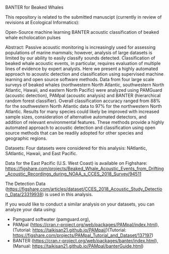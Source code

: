 BANTER for Beaked Whales

This repository is related to the submitted manuscipt (currently in review of revisions at Ecological Informatics):

Open-Source machine learning BANTER acoustic classification of beaked whale echolocation pulses

Abstract:
Passive acoustic monitoring is increasingly used for assessing populations of marine mammals; however, analysis of large datasets is limited by our ability to easily classify sounds detected. Classification of beaked whale acoustic events, in particular, requires evaluation of multiple lines of evidence by expert analysts. Here we present a highly automated approach to acoustic detection and classification using supervised machine learning and open source software methods. Data from four large scale surveys of beaked whales (northwestern North Atlantic, southwestern North Atlantic, Hawaii, and eastern North Pacific) were analyzed using PAMGuard (acoustic detection), PAMpal (acoustic analysis) and BANTER (hierarchical random forest classifier). Overall classification accuracy ranged from 88% for the southwestern North Atlantic data to 97% for the northwestern North Atlantic. Results for many species could likely be improved with increased sample sizes, consideration of alternative automated detectors, and addition of relevant environmental features. These methods provide a highly automated approach to acoustic detection and classification using open source methods that can be readily adopted for other species and geographic regions.


Datasets:
Four datasets were considered for this analysis: NAtlantic, SAtlantic, Hawaii, and East Pacific.

Data for the East Pacific (U.S. West Coast) is available on Fighshare:
https://figshare.com/projects/Beaked_Whale_Acoustic_Events_from_Drifting_Acoustic_Recordings_during_NOAA_s_CCES_2018_Survey/94511

The Detection Data (https://figshare.com/articles/dataset/CCES_2018_Acoustic_Study_Detection_Data/23319938) is used in this analysis.

If you would like to conduct a similar analysis on your datasets, you can analyze your data using:
- Pamguard softwater (pamguard.org),
- PAMpal (https://cran.r-project.org/web/packages/PAMpal/index.html), (Tutorial: https://taikisan21.github.io/PAMpal/)(Tutorial: https://figshare.com/projects/PAMpal_Tutorial_and_Dataset/137197)
- BANTER (https://cran.r-project.org/web/packages/banter/index.html), (Manual: https://taikisan21.github.io/PAMpal/banterGuide.html)



    
